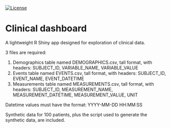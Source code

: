 [![License](https://img.shields.io/badge/License-GPL%203.0-green)](https://opensource.org/licenses/GPL-3.0)

# Clinical dashboard  
  
 A lightweight R Shiny app designed for exploration of clinical data.  
   
 3 files are required:  
 1. Demographics table named DEMOGRAPHICS.csv, tall format, with headers: SUBJECT_ID, VARIABLE_NAME, VARIABLE_VALUE  
 2. Events table named EVENTS.csv, tall format, with headers: SUBJECT_ID, EVENT_NAME, EVENT_DATETIME   
 3. Measurements table named MEASUREMENTS.csv, tall format, with headers: SUBJECT_ID, MEASUREMENT_NAME, MEASUREMENT_DATETIME, MEASUREMENT_VALUE, UNIT  

Datetime values must have the format: YYYY-MM-DD HH:MM:SS

Synthetic data for 100 patients, plus the script used to generate the synthetic data, are included.  
